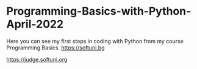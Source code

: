 # Programming-Basics-with-Python-April-2022
Here you can see my first steps in coding with Python from my course Programming Basics.
https://softuni.bg

https://judge.softuni.org
